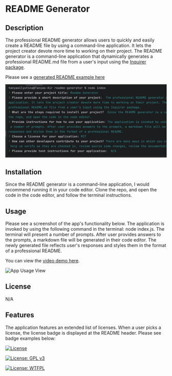 # README Generator

## Description
The professional README generator allows users to quickly and easily create a README file by using a command-line application. 
It lets the project creator devote more time to working on their project. 
The README generator is a command-line application that dynamically generates a professional README.md file from a user's input using the [Inquirer package](https://www.npmjs.com/package/inquirer/v/8.2.4).

Please see a [generated README example here](https://github.com/TanyaSilyutina/readme-generator/blob/main/utils/generateMarkdown.md)

![App Terminal View](imgs/readme_generator.png)
## Installation
Since the README generator is a command-line application, I would recommend running it in your code editor. 
Clone the repo, and open the code in the code editor, and follow the terminal instructions.

## Usage
Please see a screenshot of the app's functionality below. The application is invoked by using the following command in the terminal: node index.js. 
The terminal will present a number of prompts. After user provides answers to the prompts, a markdown file will be generated in their code editor. 
The newly generated file reflects user's responses and styles them in the format of a professional README.

You can view the [video demo here](https://drive.google.com/file/d/1-OoT7a9xA2YQ-f9JpzJ-0uGfRp4xDdCj/view).

![App Usage View](imgs/Readme%20Generator.gif)

## License
N/A

## Features
The application features an extended list of licenses. When a user picks a license, the license badge is displayed at the README header. 
Please see badge examples below:

[![License](https://img.shields.io/badge/License-Apache_2.0-lightblue.svg)](https://opensource.org/licenses/Apache-2.0)

[![License: GPL v3](https://img.shields.io/badge/License-GPLv3-lightblue.svg)](https://www.gnu.org/licenses/gpl-3.0)

[![License: WTFPL](https://img.shields.io/badge/License-WTFPL-lightblue.svg)](http://www.wtfpl.net/about/)

